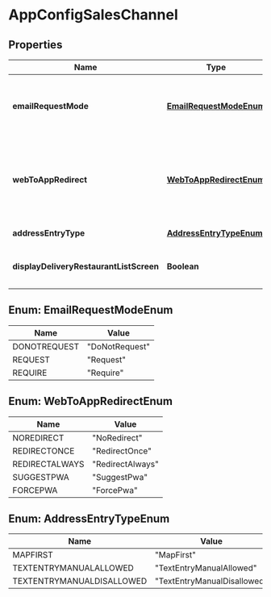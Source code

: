 
# AppConfigSalesChannel

## Properties
Name | Type | Description | Notes
------------ | ------------- | ------------- | -------------
**emailRequestMode** | [**EmailRequestModeEnum**](#EmailRequestModeEnum) | Display a popup to users requesting their email address |  [optional]
**webToAppRedirect** | [**WebToAppRedirectEnum**](#WebToAppRedirectEnum) | Sends users to their native apps or request them to install the pwa |  [optional]
**addressEntryType** | [**AddressEntryTypeEnum**](#AddressEntryTypeEnum) | Address entry type |  [optional]
**displayDeliveryRestaurantListScreen** | **Boolean** | Display Pickup Restaurant List Screen |  [optional]


<a name="EmailRequestModeEnum"></a>
## Enum: EmailRequestModeEnum
Name | Value
---- | -----
DONOTREQUEST | &quot;DoNotRequest&quot;
REQUEST | &quot;Request&quot;
REQUIRE | &quot;Require&quot;


<a name="WebToAppRedirectEnum"></a>
## Enum: WebToAppRedirectEnum
Name | Value
---- | -----
NOREDIRECT | &quot;NoRedirect&quot;
REDIRECTONCE | &quot;RedirectOnce&quot;
REDIRECTALWAYS | &quot;RedirectAlways&quot;
SUGGESTPWA | &quot;SuggestPwa&quot;
FORCEPWA | &quot;ForcePwa&quot;


<a name="AddressEntryTypeEnum"></a>
## Enum: AddressEntryTypeEnum
Name | Value
---- | -----
MAPFIRST | &quot;MapFirst&quot;
TEXTENTRYMANUALALLOWED | &quot;TextEntryManualAllowed&quot;
TEXTENTRYMANUALDISALLOWED | &quot;TextEntryManualDisallowed&quot;



